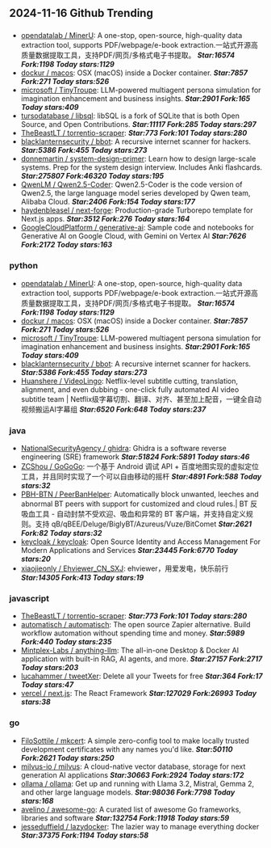 ## 2024-11-16 Github Trending

### 
* [opendatalab / MinerU](https://github.com/opendatalab/MinerU): A one-stop, open-source, high-quality data extraction tool, supports PDF/webpage/e-book extraction.一站式开源高质量数据提取工具，支持PDF/网页/多格式电子书提取。 ***Star:16574 Fork:1198 Today stars:1129***
* [dockur / macos](https://github.com/dockur/macos): OSX (macOS) inside a Docker container. ***Star:7857 Fork:271 Today stars:526***
* [microsoft / TinyTroupe](https://github.com/microsoft/TinyTroupe): LLM-powered multiagent persona simulation for imagination enhancement and business insights. ***Star:2901 Fork:165 Today stars:409***
* [tursodatabase / libsql](https://github.com/tursodatabase/libsql): libSQL is a fork of SQLite that is both Open Source, and Open Contributions. ***Star:11117 Fork:285 Today stars:297***
* [TheBeastLT / torrentio-scraper](https://github.com/TheBeastLT/torrentio-scraper):  ***Star:773 Fork:101 Today stars:280***
* [blacklanternsecurity / bbot](https://github.com/blacklanternsecurity/bbot): A recursive internet scanner for hackers. ***Star:5386 Fork:455 Today stars:273***
* [donnemartin / system-design-primer](https://github.com/donnemartin/system-design-primer): Learn how to design large-scale systems. Prep for the system design interview. Includes Anki flashcards. ***Star:275807 Fork:46320 Today stars:195***
* [QwenLM / Qwen2.5-Coder](https://github.com/QwenLM/Qwen2.5-Coder): Qwen2.5-Coder is the code version of Qwen2.5, the large language model series developed by Qwen team, Alibaba Cloud. ***Star:2406 Fork:154 Today stars:177***
* [haydenbleasel / next-forge](https://github.com/haydenbleasel/next-forge): Production-grade Turborepo template for Next.js apps. ***Star:3512 Fork:276 Today stars:164***
* [GoogleCloudPlatform / generative-ai](https://github.com/GoogleCloudPlatform/generative-ai): Sample code and notebooks for Generative AI on Google Cloud, with Gemini on Vertex AI ***Star:7626 Fork:2172 Today stars:163***

### python
* [opendatalab / MinerU](https://github.com/opendatalab/MinerU): A one-stop, open-source, high-quality data extraction tool, supports PDF/webpage/e-book extraction.一站式开源高质量数据提取工具，支持PDF/网页/多格式电子书提取。 ***Star:16574 Fork:1198 Today stars:1129***
* [dockur / macos](https://github.com/dockur/macos): OSX (macOS) inside a Docker container. ***Star:7857 Fork:271 Today stars:526***
* [microsoft / TinyTroupe](https://github.com/microsoft/TinyTroupe): LLM-powered multiagent persona simulation for imagination enhancement and business insights. ***Star:2901 Fork:165 Today stars:409***
* [blacklanternsecurity / bbot](https://github.com/blacklanternsecurity/bbot): A recursive internet scanner for hackers. ***Star:5386 Fork:455 Today stars:273***
* [Huanshere / VideoLingo](https://github.com/Huanshere/VideoLingo): Netflix-level subtitle cutting, translation, alignment, and even dubbing - one-click fully automated AI video subtitle team | Netflix级字幕切割、翻译、对齐、甚至加上配音，一键全自动视频搬运AI字幕组 ***Star:6520 Fork:648 Today stars:237***

### java
* [NationalSecurityAgency / ghidra](https://github.com/NationalSecurityAgency/ghidra): Ghidra is a software reverse engineering (SRE) framework ***Star:51824 Fork:5891 Today stars:46***
* [ZCShou / GoGoGo](https://github.com/ZCShou/GoGoGo): 一个基于 Android 调试 API + 百度地图实现的虚拟定位工具，并且同时实现了一个可以自由移动的摇杆 ***Star:4891 Fork:588 Today stars:32***
* [PBH-BTN / PeerBanHelper](https://github.com/PBH-BTN/PeerBanHelper): Automatically block unwanted, leeches and abnormal BT peers with support for customized and cloud rules.| BT 反吸血工具 - 自动封禁不受欢迎、吸血和异常的 BT 客户端，并支持自定义规则。支持 qB/qBEE/Deluge/BiglyBT/Azureus/Vuze/BitComet ***Star:2621 Fork:82 Today stars:32***
* [keycloak / keycloak](https://github.com/keycloak/keycloak): Open Source Identity and Access Management For Modern Applications and Services ***Star:23445 Fork:6770 Today stars:20***
* [xiaojieonly / Ehviewer_CN_SXJ](https://github.com/xiaojieonly/Ehviewer_CN_SXJ): ehviewer，用爱发电，快乐前行 ***Star:14305 Fork:413 Today stars:19***

### javascript
* [TheBeastLT / torrentio-scraper](https://github.com/TheBeastLT/torrentio-scraper):  ***Star:773 Fork:101 Today stars:280***
* [automatisch / automatisch](https://github.com/automatisch/automatisch): The open source Zapier alternative. Build workflow automation without spending time and money. ***Star:5989 Fork:440 Today stars:235***
* [Mintplex-Labs / anything-llm](https://github.com/Mintplex-Labs/anything-llm): The all-in-one Desktop & Docker AI application with built-in RAG, AI agents, and more. ***Star:27157 Fork:2717 Today stars:203***
* [lucahammer / tweetXer](https://github.com/lucahammer/tweetXer): Delete all your Tweets for free ***Star:364 Fork:17 Today stars:47***
* [vercel / next.js](https://github.com/vercel/next.js): The React Framework ***Star:127029 Fork:26993 Today stars:38***

### go
* [FiloSottile / mkcert](https://github.com/FiloSottile/mkcert): A simple zero-config tool to make locally trusted development certificates with any names you'd like. ***Star:50110 Fork:2621 Today stars:250***
* [milvus-io / milvus](https://github.com/milvus-io/milvus): A cloud-native vector database, storage for next generation AI applications ***Star:30663 Fork:2924 Today stars:172***
* [ollama / ollama](https://github.com/ollama/ollama): Get up and running with Llama 3.2, Mistral, Gemma 2, and other large language models. ***Star:98036 Fork:7798 Today stars:168***
* [avelino / awesome-go](https://github.com/avelino/awesome-go): A curated list of awesome Go frameworks, libraries and software ***Star:132754 Fork:11918 Today stars:59***
* [jesseduffield / lazydocker](https://github.com/jesseduffield/lazydocker): The lazier way to manage everything docker ***Star:37375 Fork:1194 Today stars:58***
